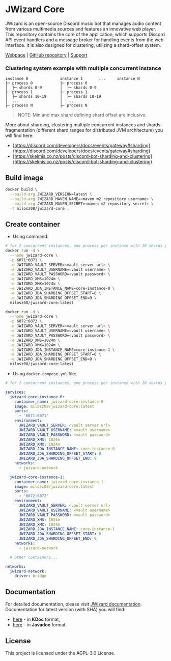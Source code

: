 # JWizard Core

JWizard is an open-source Discord music bot that manages audio content from various multimedia
sources and features an innovative web player. This repository contains the core of the application,
which supports Discord API event handlers and a message broker for handling events from the web
interface. It is also designed for clustering, utilizing a shard-offset system.

[Webpage](https://jwizard.pl)
| [GitHub repository](https://github.com/jwizard-bot/jwizard-core)
| [Support](https://github.com/sponsors/jwizard-bot)

### Clustering system example with multiple concurrent instance

```
instance 0              instance 1       ...     instance N
├─ process 0            ├─ process 0
│  ├─ shards 0-9        │  ├─ shards 0-9
├─ process 1            ├─ process 1
│  ├─ shards 10-19      │  ├─ shards 10-19
│  ...                  │  ...
├─ process N            ├─ process N
```

> NOTE: Min and max shard defining shard offset are inclusive.

More about sharding, clustering multiple concurrent instances and shards fragmentation (different
shard ranges for distributed JVM architecture) you will find here:

* [https://discord.com/developers/docs/events/gateway#sharding](https://discord.com/developers/docs/events/gateway#sharding)
* [https://skelmis.co.nz/posts/discord-bot-sharding-and-clustering](https://skelmis.co.nz/posts/discord-bot-sharding-and-clustering)

## Build image

```bash
docker build \
  --build-arg JWIZARD_VERSION=latest \
  --build-arg JWIZARD_MAVEN_NAME=<maven m2 repository username> \
  --build-arg JWIZARD_MAVEN_SECRET=<maven m2 repository secret> \
  -t milosz08/jwizard-core .
```

## Create container

* Using command:

```bash
# for 2 concurrent instances, one process per instance with 10 shards per process
docker run -d \
  --name jwizard-core \
  -p 6071:6071 \
  -e JWIZARD_VAULT_SERVER=<vault server url> \
  -e JWIZARD_VAULT_USERNAME=<vault username> \
  -e JWIZARD_VAULT_PASSWORD=<vault password> \
  -e JWIZARD_XMS=1024m \
  -e JWIZARD_XMX=1024m \
  -e JWIZARD_JDA_INSTANCE_NAME=core-instance-0 \
  -e JWIZARD_JDA_SHARDING_OFFSET_START=0 \
  -e JWIZARD_JDA_SHARDING_OFFSET_END=9 \
  milosz08/jwizard-core:latest

docker run -d \
  --name jwizard-core \
  -p 6072:6072 \
  -e JWIZARD_VAULT_SERVER=<vault server url> \
  -e JWIZARD_VAULT_USERNAME=<vault username> \
  -e JWIZARD_VAULT_PASSWORD=<vault password> \
  -e JWIZARD_XMS=1024m \
  -e JWIZARD_XMX=1024m \
  -e JWIZARD_JDA_INSTANCE_NAME=core-instance-1 \
  -e JWIZARD_JDA_SHARDING_OFFSET_START=0 \
  -e JWIZARD_JDA_SHARDING_OFFSET_END=9 \
  milosz08/jwizard-core:latest
```

* Using `docker-compose.yml` file:

```yaml
# for 2 concurrent instances, one process per instance with 10 shards per process

services:
  jwizard-core-instance-0:
    container_name: jwizard-core-instance-0
    image: milosz08/jwizard-core:latest
    ports:
      - '6071:6071'
    environment:
      JWIZARD_VAULT_SERVER: <vault server url>
      JWIZARD_VAULT_USERNAME: <vault username>
      JWIZARD_VAULT_PASSWORD: <vault password>
      JWIZARD_XMS: 1024m
      JWIZARD_XMX: 1024m
      JWIZARD_JDA_INSTANCE_NAME: core-instance-0
      JWIZARD_JDA_SHARDING_OFFSET_START: 0
      JWIZARD_JDA_SHARDING_OFFSET_END: 9
    networks:
      - jwizard-network

  jwizard-core-instance-1:
    container_name: jwizard-core-instance-1
    image: milosz08/jwizard-core:latest
    ports:
      - '6072:6072'
    environment:
      JWIZARD_VAULT_SERVER: <vault server url>
      JWIZARD_VAULT_USERNAME: <vault username>
      JWIZARD_VAULT_PASSWORD: <vault password>
      JWIZARD_XMS: 1024m
      JWIZARD_XMX: 1024m
      JWIZARD_JDA_INSTANCE_NAME: core-instance-1
      JWIZARD_JDA_SHARDING_OFFSET_START: 0
      JWIZARD_JDA_SHARDING_OFFSET_END: 9
    networks:
      - jwizard-network

  # other containers...

networks:
  jwizard-network:
    driver: bridge
```

## Documentation

For detailed documentation, please visit [JWizard documentation](https://jwizard.pl/docs).
<br>
Documentation for latest version (with SHA) you will find:

* [here](https://docs.jwizard.pl/jwc/kdoc) - in **KDoc** format,
* [here](https://docs.jwizard.pl/jwc/javadoc) - in **Javadoc** format.

## License

This project is licensed under the AGPL-3.0 License.
